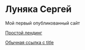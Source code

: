 

# Луняка Сергей
Мой первый опубликованный сайт

[Простой лендинг](https://github.com/Lunyak/Lunyak.github.io/Lending_simple "Простой лендинг")

[Обычная ссылка с title](https://www.google.com "Сайт Google")
